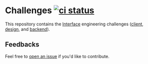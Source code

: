 # Challenges [![ci status](https://github.com/interfaceinc/challenges/actions/workflows/ci.yml/badge.svg)](https://github.com/interfaceinc/challenges/actions/workflows/ci.yml)

This repository contains the [Interface](https://interface.inc) engineering challenges ([client](./client-challenge), [design](./design-challenge), and [backend](./backend-challenge)).

## Feedbacks

Feel free to [open an
issue](https://github.com/interfaceinc/challenges/issues/new) if you'd like to
contribute.
